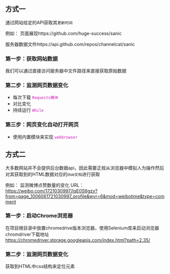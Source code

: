 ## 方式一
通过网站给定的API获取其``更新时间``

例如：
页面展现https://github.com/huge-success/sanic

服务器数据文件https://api.github.com/repos/channelcat/sanic

### 第一步：获取网站数据
我们可以通过直接访问服务器中文件路径来直接获取原始数据

### 第二步：监测网页数据变化
* 每次下载  <code><font color=#ce15bd>Requests模块</font></code>
* 对比变化
* 持续运行 <code><font color=#ce15bd>While</font></code>

### 第三步：网页变化自动打开网页
* 使用内置模块来实现 <code><font color=#ce15bd>webbrowser</font></code>


## 方式二
大多数网站并不会提供后台数据api，因此需要正规从浏览器中模拟人为操作然后对其获取到的HTML数据对应的`dom文档`进行获取

例如：
监测微博点赞数量的变化 URL：https://weibo.com/1721030997/IqE0S6gzy?from=page_1006061721030997_profile&wvr=6&mod=weibotime&type=comment

### 第一步：启动Chrome浏览器
在项目根目录中放置chromedrive版本浏览器，使用Selenium库来启动浏览器
chromdriver下载地址 https://chromedriver.storage.googleapis.com/index.html?path=2.35/

### 第二步：监测网页数据变化
获取到HTML中css结构来定位元素

